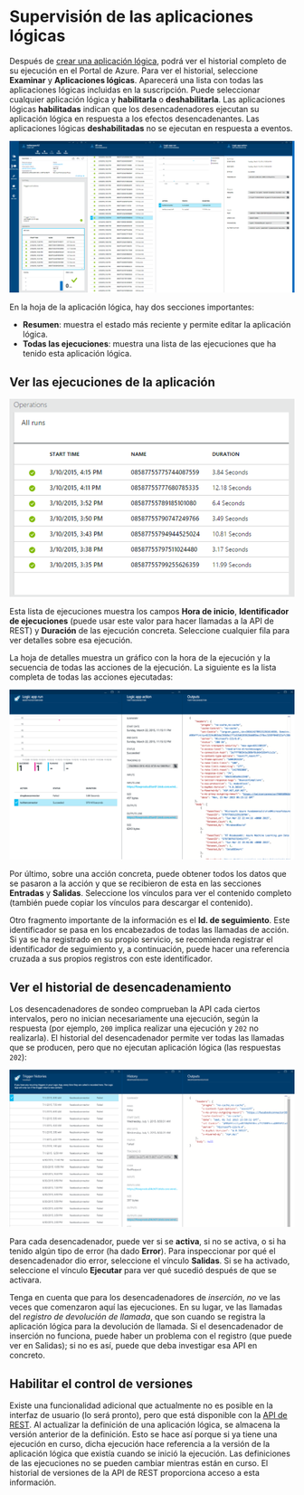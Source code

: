<properties 
	pageTitle="Supervisar sus aplicaciones lógicas en el Servicio de aplicaciones de Azure | Microsoft Azure" 
	description="Visualización de lo que han hecho las aplicaciones lógicas" 
	authors="stepsic-microsoft-com" 
	manager="erikre" 
	editor="" 
	services="app-service\logic" 
	documentationCenter=""/>

<tags
	ms.service="app-service-logic"
	ms.workload="integration"
	ms.tgt_pltfrm="na"
	ms.devlang="na"
	ms.topic="article"
	ms.date="02/29/2016"
	ms.author="stepsic"/>

# Supervisión de las aplicaciones lógicas

Después de [crear una aplicación lógica](app-service-logic-create-a-logic-app.md), podrá ver el historial completo de su ejecución en el Portal de Azure. Para ver el historial, seleccione **Examinar** y **Aplicaciones lógicas**. Aparecerá una lista con todas las aplicaciones lógicas incluidas en la suscripción. Puede seleccionar cualquier aplicación lógica y **habilitarla** o **deshabilitarla**. Las aplicaciones lógicas **habilitadas** indican que los desencadenadores ejecutan su aplicación lógica en respuesta a los efectos desencadenantes. Las aplicaciones lógicas **deshabilitadas** no se ejecutan en respuesta a eventos.

![Información general](./media/app-service-logic-monitor-your-logic-apps/overview.png)

En la hoja de la aplicación lógica, hay dos secciones importantes:

- **Resumen**: muestra el estado más reciente y permite editar la aplicación lógica.
- **Todas las ejecuciones**: muestra una lista de las ejecuciones que ha tenido esta aplicación lógica.

## Ver las ejecuciones de la aplicación

![Todas las ejecuciones](./media/app-service-logic-monitor-your-logic-apps/allruns.png)

Esta lista de ejecuciones muestra los campos **Hora de inicio**, **Identificador de ejecuciones** (puede usar este valor para hacer llamadas a la API de REST) y **Duración** de las ejecución concreta. Seleccione cualquier fila para ver detalles sobre esa ejecución.

La hoja de detalles muestra un gráfico con la hora de la ejecución y la secuencia de todas las acciones de la ejecución. La siguiente es la lista completa de todas las acciones ejecutadas:

![Ejecuciones y acciones](./media/app-service-logic-monitor-your-logic-apps/runandaction.png)

Por último, sobre una acción concreta, puede obtener todos los datos que se pasaron a la acción y que se recibieron de esta en las secciones **Entradas** y **Salidas**. Seleccione los vínculos para ver el contenido completo (también puede copiar los vínculos para descargar el contenido).

Otro fragmento importante de la información es el **Id. de seguimiento**. Este identificador se pasa en los encabezados de todas las llamadas de acción. Si ya se ha registrado en su propio servicio, se recomienda registrar el identificador de seguimiento y, a continuación, puede hacer una referencia cruzada a sus propios registros con este identificador.

## Ver el historial de desencadenamiento 

Los desencadenadores de sondeo comprueban la API cada ciertos intervalos, pero no inician necesariamente una ejecución, según la respuesta (por ejemplo, `200` implica realizar una ejecución y `202` no realizarla). El historial del desencadenador permite ver todas las llamadas que se producen, pero que no ejecutan aplicación lógica (las respuestas `202`):

![Historial de desencadenamiento](./media/app-service-logic-monitor-your-logic-apps/triggerhistory.png)

Para cada desencadenador, puede ver si se **activa**, si no se activa, o si ha tenido algún tipo de error (ha dado **Error**). Para inspeccionar por qué el desencadenador dio error, seleccione el vínculo **Salidas**. Si se ha activado, seleccione el vínculo **Ejecutar** para ver qué sucedió después de que se activara.

Tenga en cuenta que para los desencadenadores de *inserción*, *no* ve las veces que comenzaron aquí las ejecuciones. En su lugar, ve las llamadas del *registro de devolución de llamada*, que son cuando se registra la aplicación lógica para la devolución de llamada. Si el desencadenador de inserción no funciona, puede haber un problema con el registro (que puede ver en Salidas); si no es así, puede que deba investigar esa API en concreto.

## Habilitar el control de versiones

Existe una funcionalidad adicional que actualmente no es posible en la interfaz de usuario (lo será pronto), pero que está disponible con la [API de REST](https://msdn.microsoft.com/library/azure/mt643788.aspx). Al actualizar la definición de una aplicación lógica, se almacena la versión anterior de la definición. Esto se hace así porque si ya tiene una ejecución en curso, dicha ejecución hace referencia a la versión de la aplicación lógica que existía cuando se inició la ejecución. Las definiciones de las ejecuciones no se pueden cambiar mientras están en curso. El historial de versiones de la API de REST proporciona acceso a esta información.
 

<!---HONumber=AcomDC_0302_2016-->